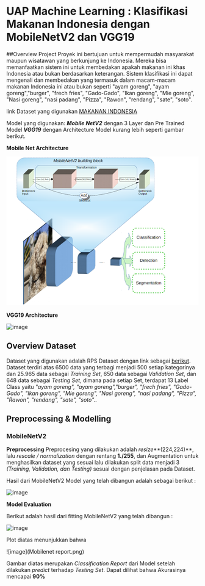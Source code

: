 # UAP Machine Learning : Klasifikasi Makanan Indonesia dengan MobileNetV2 dan VGG19

##Overview Project
Proyek ini bertujuan untuk mempermudah masyarakat maupun wisatawan yang berkunjung ke Indonesia. Mereka bisa memanfaatkan sistem ini untuk membedakan apakah makanan ini khas Indonesia atau bukan berdasarkan keterangan. Sistem klasifikasi ini dapat mengenali dan membedakan yang termasuk dalam macam-macam makanan Indonesia ini atau bukan seperti "ayam goreng", "ayam goreng","burger", "frech fries", "Gado-Gado", "Ikan goreng", "Mie goreng", "Nasi goreng", "nasi padang", "Pizza", "Rawon", "rendang", "sate", "soto".

link Dataset yang digunakan [MAKANAN INDONESIA](https://www.kaggle.com/datasets/rizkyyk/dataset-food-classification)

Model yang digunakan: ***Mobile NetV2*** dengan 3 Layer dan Pre Trained Model ***VGG19*** dengan Architecture Model kurang lebih seperti gambar berikut.

**Mobile Net Architecture** 

![image](mobilenetv2.png)

**VGG19 Architecture** 

![image](VGG19arc.png)

## Overview Dataset
Dataset yang digunakan adalah RPS Dataset dengan link sebagai [berikut]([https://www.kaggle.com/datasets/rizkyyk/dataset-food-classification]). Dataset terdiri atas 6500 data yang terbagi menjadi 500 setiap kategorinya dan 25.965 data sebagai *Training Set*, 650 data sebagai *Validation Set*, dan 648 data sebagai *Testing Set*, dimana pada setiap Set, terdapat 13 Label Class yaitu *"ayam goreng", "ayam goreng","burger", "frech fries", "Gado-Gado", "Ikan goreng", "Mie goreng", "Nasi goreng", "nasi padang", "Pizza", "Rawon", "rendang", "sate", "soto".*. 

## Preprocessing & Modelling

### MobileNetV2
**Preprocessing**
Preprocesing yang dilakukan adalah *resize***(224,224)**, lalu *rescale / normalization* dengan rentang **1./255**, dan Augmentation untuk menghasilkan dataset yang sesuai lalu dilakukan split data menjadi 3 *(Training, Validation, dan Testing)* sesuai dengan penjelasan pada Dataset.

Hasil dari MobileNetV2 Model yang telah dibangun adalah sebagai berikut :

![image](mobilejum.jpg)

**Model Evaluation**

Berikut adalah hasil dari fitting  MobileNetV2 yang telah dibangun :

![image](mobilenetv2hasil.png)

Plot diatas menunjukkan bahwa 

![image](Mobilenet report.png)

Gambar diatas merupakan *Classification Report* dari Model setelah dilakukan *predict* terhadap *Testing Set*. Dapat dilihat bahwa Akurasinya mencapai **90%**
